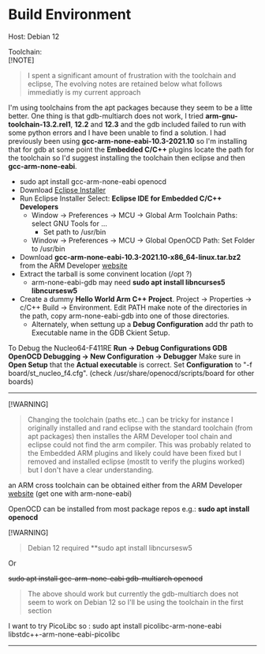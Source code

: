 # Build Environment

Host: Debian 12

Toolchain:  
[!NOTE]
> I spent a significant amount of frustration with the toolchain and eclipse, The evolving notes are retained below what follows immediatly is my current approach

I'm using toolchains from the apt packages because they seem to be a litte better. One thing is that
gdb-multiarch does not work, I tried **arm-gnu-toolchain-13.2.rel1**, **12.2** and **12.3** and the
gdb included failed to run with some
python errors and I have been unable to find a solution. I had previously been using
**gcc-arm-none-eabi-10.3-2021.10** so I'm installing that for gdb at some point the **Embedded C/C++**
plugins locate the path for the toolchain so I'd suggest installing the toolchain then eclipse and then
**gcc-arm-none-eabi**.
* sudo apt install gcc-arm-none-eabi openocd
* Download [Eclipse Installer](https://www.eclipse.org/downloads)
* Run Eclipse Installer Select: **Eclipse IDE for Embedded C/C++ Developers**
  * Window -> Preferences -> MCU -> Global Arm Toolchain Paths: select GNU Tools for ...
    * Set path to /usr/bin
  * Window -> Preferences -> MCU -> Global OpenOCD Path: Set Folder to /usr/bin
* Download **gcc-arm-none-eabi-10.3-2021.10-x86_64-linux.tar.bz2** from the ARM Developer [website](https://developer.arm.com/downloads/-/gnu-rm)
* Extract the tarball is some convinent location (/opt ?)
  * arm-none-eabi-gdb may need **sudo apt install libncurses5 libncursesw5**
* Create a dummy **Hello World Arm C++ Project**. Project -> Properties -> c/C++ Build -> Environment. Edit PATH make note of the directories in the path, copy arm-none-eabi-gdb into one of those directories.
  * Alternately, when settung up a **Debug Configuration** add thr path to Executable name in the GDB Ckient Setup.

To Debug the Nucleo64-F411RE **Run -> Debug Configurations <Right Click> GDB OpenOCD Debugging -> New Configuration -> Debugger**
Make sure in **Open Setup** that the **Actual executable** is correct. Set **Configuration** to "-f board/st_nucleo_f4.cfg". (check /usr/share/openocd/scripts/board for other boards)



---
[!WARNING]
> Changing the toolchain (paths etc..) can be tricky for instance I originally installed and rand eclipse with the standard toolchain (from apt packages) then installes the ARM Developer tool chain and eclipse could not find the arm compiler. This was probably related to the Embedded ARM plugins and likely could have been fixed but I removed and installed eclipse (mostlt to verify the plugins worked) but I don't have a clear understanding.

an ARM cross toolchain can be obtained either from the ARM Developer [website](https://developer.arm.com/downloads/-/arm-gnu-toolchain-downloads)  (get one with arm-none-eabi)

OpenOCD can be installed from most package repos e.g.: **sudo apt install openocd**

[!WARNING]
> Debian 12 required **sudo apt install libncursesw5

Or

~~sudo apt install gcc-arm-none-eabi gdb-multiarch openocd~~  
> The above should work but currently the gdb-multiarch does not seem to work on Debian 12 so I'll be using the toolchain in the first section

I want to try PicoLibc so : sudo apt install picolibc-arm-none-eabi libstdc++-arm-none-eabi-picolibc

---


